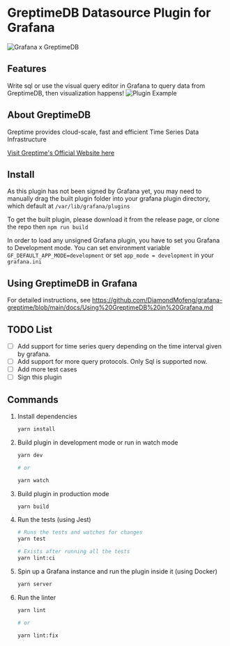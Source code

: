 # GreptimeDB Datasource Plugin for Grafana

![Grafana x GreptimeDB](https://blog.mofengfeng.com/wp-content/uploads/2022/11/plugin_transparent.png)

## Features

Write sql or use the visual query editor in Grafana to query data from GreptimeDB, then visualization happens!
![Plugin Example](https://blog.mofengfeng.com/wp-content/uploads/2022/11/pluginExample.png)

## About GreptimeDB

Greptime provides cloud-scale, fast and efficient Time Series Data Infrastructure

[Visit Greptime's Official Website here](https://www.greptime.com/)

## Install 

As this plugin has not been signed by Grafana yet, you may need to manually drag the built plugin folder into your grafana plugin directory, which default at `/var/lib/grafana/plugins`

To get the built plugin, please download it from the release page, or clone the repo then `npm run build`

In order to load any unsigned Grafana plugin, you have to set you Grafana to Development mode. You can set environment variable `GF_DEFAULT_APP_MODE=development` or set `app_mode = development` in your `grafana.ini`

## Using GreptimeDB in Grafana

For detailed instructions, see https://github.com/DiamondMofeng/grafana-greptime/blob/main/docs/Using%20GreptimeDB%20in%20Grafana.md

## TODO List

- [ ] Add support for time series query depending on the time interval given by grafana.
- [ ] Add support for more query protocols. Only Sql is supported now.
- [ ] Add more test cases
- [ ] Sign this plugin

## Commands

1. Install dependencies

   ```bash
   yarn install
   ```

2. Build plugin in development mode or run in watch mode

   ```bash
   yarn dev

   # or

   yarn watch
   ```

3. Build plugin in production mode

   ```bash
   yarn build
   ```

4. Run the tests (using Jest)

   ```bash
   # Runs the tests and watches for changes
   yarn test
   
   # Exists after running all the tests
   yarn lint:ci
   ```

5. Spin up a Grafana instance and run the plugin inside it (using Docker)

   ```bash
   yarn server
   ```

6. Run the linter

   ```bash
   yarn lint
   
   # or

   yarn lint:fix
   ```

